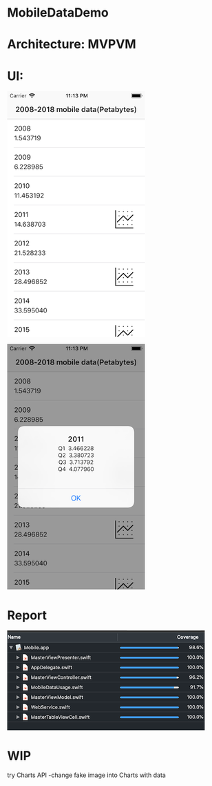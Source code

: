 # MobileDataDemo


#  Architecture: MVPVM



# UI: 

![](/images/1.png)

![](/images/2.png)




#  Report

![](/images/report.png)





# WIP
try Charts API 
-change fake image into Charts with data
